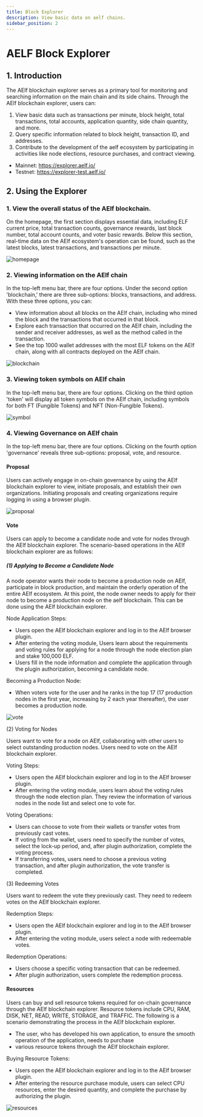 ```yaml
---
title: Block Explorer
description: View basic data on aelf chains.
sidebar_position: 2
---
```


# AELF Block Explorer

## 1. Introduction

The AElf blockchain explorer serves as a primary tool for monitoring and searching information on the main chain and its
side chains. Through the AElf blockchain explorer, users can:

1. View basic data such as transactions per minute, block height, total transactions, total accounts, application
   quantity, side chain quantity, and more.
2. Query specific information related to block height, transaction ID, and addresses.
3. Contribute to the development of the aelf ecosystem by participating in activities like node elections, resource
   purchases, and contract viewing.

- Mainnet: https://explorer.aelf.io/
- Testnet: https://explorer-test.aelf.io/

## 2. Using the Explorer

### 1. View the overall status of the AElf blockchain.

On the homepage, the first section displays essential data, including ELF current price, total transaction counts,
governance rewards, last block number, total account counts, and voter basic rewards. Below this section, real-time data
on the AElf ecosystem's operation can be found, such as the latest blocks, latest transactions, and transactions per
minute.

![homepage](/img/explorer-homepage.png)

### 2. Viewing information on the AElf chain

In the top-left menu bar, there are four options. Under the second option 'blockchain,' there are three sub-options:
blocks, transactions, and address. With these three options, you can:

- View information about all blocks on the AElf chain, including who mined the block and the transactions that occurred
  in that block.
- Explore each transaction that occurred on the AElf chain, including the sender and receiver addresses, as well as the
  method called in the transaction.
- See the top 1000 wallet addresses with the most ELF tokens on the AElf chain, along with all contracts deployed on the
  AElf chain.

![blockchain](/img/explorer-blockchain.png)

### 3. Viewing token symbols on AElf chain

In the top-left menu bar, there are four options. Clicking on the third option 'token' will display all token symbols on
the AElf chain, including symbols for both FT (Fungible Tokens) and NFT (Non-Fungible Tokens).

![symbol](/img/explorer-symbol.png)

### 4. Viewing Governance on AElf chain

In the top-left menu bar, there are four options. Clicking on the fourth option 'governance' reveals three sub-options:
proposal, vote, and resource.

#### Proposal

Users can actively engage in on-chain governance by using the AElf blockchain explorer to view, initiate proposals, and
establish their own organizations. Initiating proposals and creating organizations require logging in using a browser
plugin.

![proposal](/img/explorer-proposal.png)

#### Vote

Users can apply to become a candidate node and vote for nodes through the AElf blockchain explorer.
The scenario-based operations in the AElf blockchain explorer are as follows:

##### (1) Applying to Become a Candidate Node

A node operator wants their node to become a production node on AElf, participate in block production, and maintain the orderly operation of the entire AElf ecosystem. At this point, the node owner needs to apply for their node to become a production node on the aelf blockchain. This can be done using the AElf blockchain explorer.

Node Application Steps:

- Users open the AElf blockchain explorer and log in to the AElf browser plugin.
- After entering the voting module, Users learn about the requirements and voting rules for applying for a node through
  the node election plan and stake 100,000 ELF.
- Users fill in the node information and complete the application through the plugin authorization, becoming a candidate
  node.

Becoming a Production Node:

- When voters vote for the user and he ranks in the top 17 (17 production nodes in the first year, increasing by 2 each
  year thereafter), the user becomes a production node.

![vote](/img/explorer-vote.png)

(2) Voting for Nodes

Users want to vote for a node on AElf, collaborating with other users to select outstanding production nodes. Users need
to vote on the AElf blockchain explorer.

Voting Steps:

- Users open the AElf blockchain explorer and log in to the AElf browser plugin.
- After entering the voting module, users learn about the voting rules through the node election plan. They review the
  information of various nodes in the node list and select one to vote for.

Voting Operations:

- Users can choose to vote from their wallets or transfer votes from previously cast votes.
- If voting from the wallet, users need to specify the number of votes, select the lock-up period, and, after plugin
  authorization, complete the voting process.
- If transferring votes, users need to choose a previous voting transaction, and after plugin authorization, the vote
  transfer is completed.

(3) Redeeming Votes

Users want to redeem the vote they previously cast. They need to redeem votes on the AElf blockchain explorer.

Redemption Steps:

- Users open the AElf blockchain explorer and log in to the AElf browser plugin.
- After entering the voting module, users select a node with redeemable votes.

Redemption Operations:

- Users choose a specific voting transaction that can be redeemed.
- After plugin authorization, users complete the redemption process.

#### Resources

Users can buy and sell resource tokens required for on-chain governance through the AElf blockchain explorer.
Resource tokens include CPU, RAM, DISK, NET, READ, WRITE, STORAGE, and TRAFFIC. The following is a scenario
demonstrating the process in the AElf blockchain explorer.

- The user, who has developed his own application, to ensure the smooth operation of the application, needs to purchase
- various resource tokens through the AElf blockchain explorer.

Buying Resource Tokens:

- Users open the AElf blockchain explorer and log in to the AElf browser plugin.
- After entering the resource purchase module, users can select CPU resources, enter the desired quantity, and complete
  the purchase by authorizing the plugin.

![resources](/img/explorer-resources.png)
